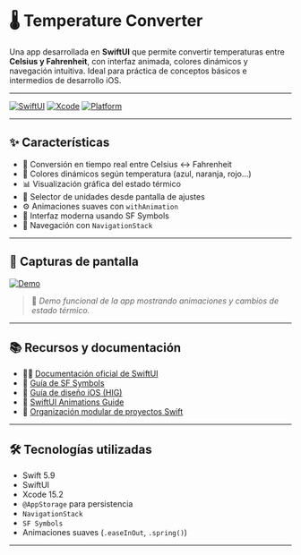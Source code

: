 # 🌡️ Temperature Converter

Una app desarrollada en **SwiftUI** que permite convertir temperaturas entre **Celsius y Fahrenheit**, con interfaz animada, colores dinámicos y navegación intuitiva. Ideal para práctica de conceptos básicos e intermedios de desarrollo iOS.

---

[![SwiftUI](https://img.shields.io/badge/SwiftUI-%23151515?logo=swift&logoColor=orange&style=for-the-badge)](https://developer.apple.com/xcode/swiftui/)
[![Xcode](https://img.shields.io/badge/Xcode-15.2-blue?logo=xcode&logoColor=white&style=for-the-badge)](https://developer.apple.com/xcode/)
[![Platform](https://img.shields.io/badge/Platform-iOS%2017%2B-lightgrey?logo=apple&style=for-the-badge)](https://developer.apple.com/ios/)

---

## ✨ Características

- 🔁 Conversión en tiempo real entre Celsius ↔ Fahrenheit
- 🎨 Colores dinámicos según temperatura (azul, naranja, rojo…)
- 📊 Visualización gráfica del estado térmico
- 🔧 Selector de unidades desde pantalla de ajustes
- ⚙️ Animaciones suaves con `withAnimation`
- 📱 Interfaz moderna usando SF Symbols
- 🔀 Navegación con `NavigationStack`

---

## 📸 Capturas de pantalla

<!-- Video insertado como imagen con link -->
[![Demo](https://github.com/user-attachments/assets/f655d3ad-0426-41d3-bfc6-42f4fd870006)](https://github.com/danimelenge/Temperature-converter)

> 🎥 *Demo funcional de la app mostrando animaciones y cambios de estado térmico.*

---

## 📚 Recursos y documentación

- 🧑‍💻 [Documentación oficial de SwiftUI](https://developer.apple.com/xcode/swiftui/)
- 🎨 [Guía de SF Symbols](https://developer.apple.com/sf-symbols/)
- 📱 [Guía de diseño iOS (HIG)](https://developer.apple.com/design/human-interface-guidelines)
- 🚀 [SwiftUI Animations Guide](https://swiftwithmajid.com/tag/animations/)
- 📂 [Organización modular de proyectos Swift](https://github.com/JohnSundell/SwiftTips)

---

## 🛠️ Tecnologías utilizadas

- Swift 5.9
- SwiftUI
- Xcode 15.2
- `@AppStorage` para persistencia
- `NavigationStack`
- `SF Symbols`
- Animaciones suaves (`.easeInOut`, `.spring()`)

---

